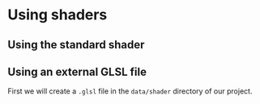 # Using shaders

## Using the standard shader

## Using an external GLSL file

First we will create a `.glsl` file in the `data/shader` directory of our project.
